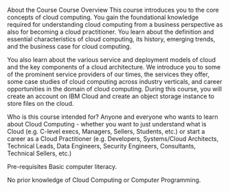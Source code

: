 About the Course
Course Overview
This course introduces you to the core concepts of cloud computing. You gain the foundational knowledge required for understanding cloud computing from a business perspective as also for becoming a cloud practitioner. You learn about the definition and essential characteristics of cloud computing, its history, emerging trends, and the business case for cloud computing.

You also learn about the various service and deployment models of cloud and the key components of a cloud architecture. We introduce you to some of the prominent service providers of our times, the services they offer, some case studies of cloud computing across industry verticals, and career opportunities in the domain of cloud computing. During this course, you will create an account on IBM Cloud and create an object storage instance to store files on the cloud. 

Who is this course intended for?
Anyone and everyone who wants to learn about Cloud Computing -  whether you want to just understand what is Cloud (e.g. C-level execs, Managers, Sellers, Students, etc.) or start a career as a Cloud Practitioner (e.g. Developers, Systems/Cloud Architects, Technical Leads, Data Engineers, Security Engineers, Consultants, Technical Sellers, etc.)

Pre-requisites
Basic computer literacy.

No prior knowledge of Cloud Computing or Computer Programming.

